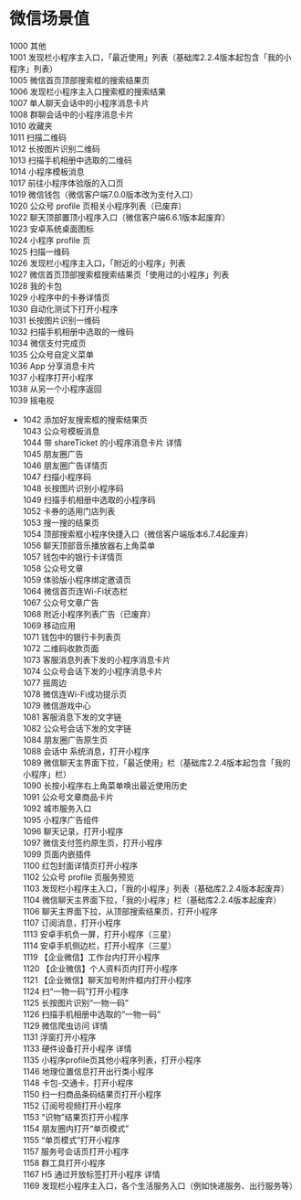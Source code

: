 # 微信场景值
1000	其他	  
1001	发现栏小程序主入口，「最近使用」列表（基础库2.2.4版本起包含「我的小程序」列表）	  
1005	微信首页顶部搜索框的搜索结果页	 
1006	发现栏小程序主入口搜索框的搜索结果	 
1007	单人聊天会话中的小程序消息卡片	 
1008	群聊会话中的小程序消息卡片	 
1010	收藏夹	 
1011	扫描二维码	 
1012	长按图片识别二维码	 
1013	扫描手机相册中选取的二维码	 
1014	小程序模板消息	 
1017	前往小程序体验版的入口页	 
1019	微信钱包（微信客户端7.0.0版本改为支付入口）	 
1020	公众号 profile 页相关小程序列表（已废弃）	 
1022	聊天顶部置顶小程序入口（微信客户端6.6.1版本起废弃）	  
1023	安卓系统桌面图标	 
1024	小程序 profile 页	 
1025	扫描一维码	 
1026	发现栏小程序主入口，「附近的小程序」列表	 
1027	微信首页顶部搜索框搜索结果页「使用过的小程序」列表	 
1028	我的卡包	 
1029	小程序中的卡券详情页	 
1030	自动化测试下打开小程序	  
1031	长按图片识别一维码	 
1032	扫描手机相册中选取的一维码	 
1034	微信支付完成页	 
1035	公众号自定义菜单	 
1036	App 分享消息卡片	 
1037	小程序打开小程序	 
1038	从另一个小程序返回	 
1039	摇电视	 
- 1042	添加好友搜索框的搜索结果页	 
1043	公众号模板消息	 
1044	带 shareTicket 的小程序消息卡片 详情	 
1045	朋友圈广告	 
1046	朋友圈广告详情页	 
1047	扫描小程序码	 
1048	长按图片识别小程序码	 
1049	扫描手机相册中选取的小程序码	 
1052	卡券的适用门店列表	 
1053	搜一搜的结果页	 
1054	顶部搜索框小程序快捷入口（微信客户端版本6.7.4起废弃）	  
1056	聊天顶部音乐播放器右上角菜单	 
1057	钱包中的银行卡详情页	 
1058	公众号文章	 
1059	体验版小程序绑定邀请页	  
1064	微信首页连Wi-Fi状态栏	 
1067	公众号文章广告	 
1068	附近小程序列表广告（已废弃）	  
1069	移动应用	 
1071	钱包中的银行卡列表页	 
1072	二维码收款页面	 
1073	客服消息列表下发的小程序消息卡片	 
1074	公众号会话下发的小程序消息卡片	 
1077	摇周边	 
1078	微信连Wi-Fi成功提示页	 
1079	微信游戏中心	 
1081	客服消息下发的文字链	 
1082	公众号会话下发的文字链	 
1084	朋友圈广告原生页	 
1088	会话中 系统消息，打开小程序	  
1089	微信聊天主界面下拉，「最近使用」栏（基础库2.2.4版本起包含「我的小程序」栏）	 
1090	长按小程序右上角菜单唤出最近使用历史	 
1091	公众号文章商品卡片	 
1092	城市服务入口	 
1095	小程序广告组件	 
1096	聊天记录，打开小程序	 
1097	微信支付签约原生页，打开小程序	 
1099	页面内嵌插件	  
1100	红包封面详情页打开小程序	 
1102	公众号 profile 页服务预览	 
1103	发现栏小程序主入口，「我的小程序」列表（基础库2.2.4版本起废弃）	  
1104	微信聊天主界面下拉，「我的小程序」栏（基础库2.2.4版本起废弃）	  
1106	聊天主界面下拉，从顶部搜索结果页，打开小程序	  
1107	订阅消息，打开小程序	  
1113	安卓手机负一屏，打开小程序（三星）	  
1114	安卓手机侧边栏，打开小程序（三星）	  
1119	【企业微信】工作台内打开小程序	 
1120	【企业微信】个人资料页内打开小程序	 
1121	【企业微信】聊天加号附件框内打开小程序	 
1124	扫“一物一码”打开小程序	  
1125	长按图片识别“一物一码”	  
1126	扫描手机相册中选取的“一物一码”	  
1129	微信爬虫访问 详情	  
1131	浮窗打开小程序	  
1133	硬件设备打开小程序 详情	  
1135	小程序profile页其他小程序列表，打开小程序	 
1146	地理位置信息打开出行类小程序	 
1148	卡包-交通卡，打开小程序	  
1150	扫一扫商品条码结果页打开小程序	 
1152	订阅号视频打开小程序	 
1153	“识物”结果页打开小程序	 
1154	朋友圈内打开“单页模式”	 
1155	“单页模式”打开小程序	 
1157	服务号会话页打开小程序	 
1158	群工具打开小程序	 
1167	H5 通过开放标签打开小程序 详情	  
1169	发现栏小程序主入口，各个生活服务入口（例如快递服务、出行服务等）	 

